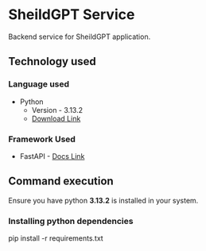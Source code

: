 # SheildGPT Service

Backend service for SheildGPT application.

## Technology used

### Language used

- Python
  - Version - 3.13.2
  - [Download Link](https://www.python.org/downloads/release/python-3132/)

### Framework Used

- FastAPI - [Docs Link](https://fastapi.tiangolo.com/)

## Command execution

Ensure you have python **3.13.2** is installed in your system.

### Installing python dependencies

pip install -r requirements.txt
